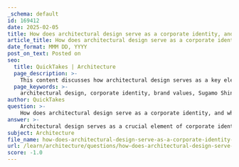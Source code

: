 ```yaml
---
_schema: default
id: 169412
date: 2025-02-05
title: How does architectural design serve as a corporate identity, and what are some successful examples?
article_title: How does architectural design serve as a corporate identity, and what are some successful examples?
date_format: MMM DD, YYYY
post_on_text: Posted on
seo:
  title: QuickTakes | Architecture
  page_description: >-
    This content discusses how architectural design serves as a key element of corporate identity, showcasing examples like Sugamo Shinkin Bank, Apple Park, and Coca-Cola Headquarters to illustrate the impact of design on brand values, community engagement, and sustainability.
  page_keywords: >-
    architectural design, corporate identity, brand values, Sugamo Shinkin Bank, community engagement, sustainability, innovation, Apple Park, Coca-Cola Headquarters, design examples, cultural integration
author: QuickTakes
question: >-
    How does architectural design serve as a corporate identity, and what are some successful examples?
answer: >-
    Architectural design serves as a crucial element of corporate identity by visually representing a company's values, ethos, and brand personality. It creates a physical space that communicates the essence of the brand to customers, employees, and the community. Here are some key ways in which architectural design contributes to corporate identity, along with successful examples:\n\n### Key Contributions of Architectural Design to Corporate Identity\n\n1. **Visual Representation of Brand Values**: Architectural design can embody the core values of a company. For instance, the Sugamo Shinkin Bank, designed by Emmanuel Moureaux, transitioned from a traditional bank image to one that emphasizes hospitality and joy. The design incorporates vibrant colors and welcoming spaces that reflect the bank's motto, "Turn joy into joy," effectively communicating its commitment to enhancing customer experience.\n\n2. **Creating Memorable Experiences**: The design of a corporate space can create memorable experiences for visitors and employees. By integrating playful and engaging design elements, companies can foster a sense of community and belonging. Sugamo Shinkin Bank's use of bright colors and innovative spatial arrangements encourages customers to interact with the environment, making their visit more enjoyable.\n\n3. **Cultural Integration**: Successful architectural design often respects and incorporates local culture. Moureaux's design for Sugamo Shinkin Bank integrates traditional Japanese design elements, which not only modernizes the bank's image but also honors local heritage. This blend of tradition and innovation strengthens the bank's corporate identity and resonates with the community.\n\n4. **Sustainability and Innovation**: Modern architectural practices increasingly focus on sustainability, which can enhance a company's image as a responsible corporate citizen. Companies that prioritize eco-friendly design can attract customers who value sustainability, further aligning their architectural identity with their corporate values.\n\n5. **Community Engagement**: Architectural design can create spaces that encourage community interaction and engagement. By designing buildings that are accessible and inviting, companies can foster a positive relationship with the community, enhancing their corporate identity as a socially responsible entity.\n\n### Successful Examples\n\n- **Sugamo Shinkin Bank**: As previously mentioned, this bank's architectural transformation under Emmanuel Moureaux exemplifies how design can redefine corporate identity. The vibrant and welcoming atmosphere created through innovative design elements has set a new standard in the financial sector.\n\n- **Apple Park**: Apple's headquarters in Cupertino, California, designed by Foster + Partners, reflects the company's commitment to innovation and sustainability. The circular design and extensive use of glass create an open and collaborative environment, embodying Apple's brand values of creativity and transparency.\n\n- **The Coca-Cola Headquarters**: The design of Coca-Cola's headquarters in Atlanta, Georgia, emphasizes community engagement and sustainability. The building features green spaces and public areas that invite interaction, reinforcing Coca-Cola's identity as a community-oriented brand.\n\n### Conclusion\n\nIn summary, architectural design plays a vital role in shaping corporate identity by visually representing brand values, creating memorable experiences, integrating cultural elements, promoting sustainability, and fostering community engagement. The Sugamo Shinkin Bank serves as a powerful example of how innovative architectural design can redefine a company's image and enhance its connection with customers and the community. This transformation highlights the broader implications of architectural design in establishing a strong corporate identity.
subject: Architecture
file_name: how-does-architectural-design-serve-as-a-corporate-identity-and-what-are-some-successful-examples.md
url: /learn/architecture/questions/how-does-architectural-design-serve-as-a-corporate-identity-and-what-are-some-successful-examples
score: -1.0
---
```


&nbsp;